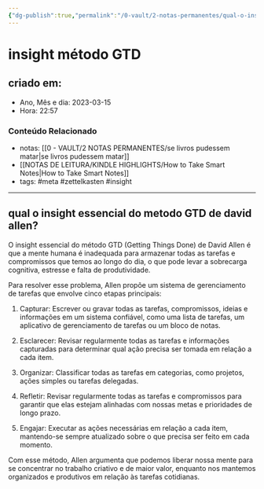 ```yaml
---
{"dg-publish":true,"permalink":"/0-vault/2-notas-permanentes/qual-o-insight-essencial-do-metodo-gtd-de-david-allen/","tags":["permanente","meta","zettelkasten","insight"],"dgHomeLink":true,"dgShowLocalGraph":true,"dgShowFileTree":true,"dgEnableSearch":true,"noteIcon":""}
---
```


# insight método GTD

## criado em: 

- Ano, Mês e dia: 2023-03-15
- Hora: 22:57

### Conteúdo Relacionado

- notas:  [[0 - VAULT/2 NOTAS PERMANENTES/se livros pudessem matar\|se livros pudessem matar]]
- [[NOTAS DE LEITURA/KINDLE HIGHLIGHTS/How to Take Smart Notes\|How to Take Smart Notes]]
- tags: #meta #zettelkasten #insight 

---

## qual o insight essencial do metodo GTD de david allen?

O insight essencial do método GTD (Getting Things Done) de David Allen é que a mente humana é inadequada para armazenar todas as tarefas e compromissos que temos ao longo do dia, o que pode levar a sobrecarga cognitiva, estresse e falta de produtividade.

Para resolver esse problema, Allen propõe um sistema de gerenciamento de tarefas que envolve cinco etapas principais:

1. Capturar: Escrever ou gravar todas as tarefas, compromissos, ideias e informações em um sistema confiável, como uma lista de tarefas, um aplicativo de gerenciamento de tarefas ou um bloco de notas.
    
2. Esclarecer: Revisar regularmente todas as tarefas e informações capturadas para determinar qual ação precisa ser tomada em relação a cada item.
    
3. Organizar: Classificar todas as tarefas em categorias, como projetos, ações simples ou tarefas delegadas.
    
4. Refletir: Revisar regularmente todas as tarefas e compromissos para garantir que elas estejam alinhadas com nossas metas e prioridades de longo prazo.
    
5. Engajar: Executar as ações necessárias em relação a cada item, mantendo-se sempre atualizado sobre o que precisa ser feito em cada momento.

Com esse método, Allen argumenta que podemos liberar nossa mente para se concentrar no trabalho criativo e de maior valor, enquanto nos mantemos organizados e produtivos em relação às tarefas cotidianas.
